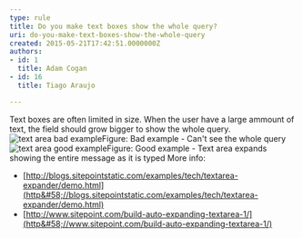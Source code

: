 ```yaml
---
type: rule
title: Do you make text boxes show the whole query?
uri: do-you-make-text-boxes-show-the-whole-query
created: 2015-05-21T17:42:51.0000000Z
authors:
- id: 1
  title: Adam Cogan
- id: 16
  title: Tiago Araujo

---
```


 
Text boxes are often limited in size. When the user have a large ammount of text, the field should grow bigger to show the whole query.
 ![text area bad example](/PublishingImages/textarea-small-bad.png)Figure: Bad example - Can't see the whole query![text area good example](/PublishingImages/textarea-big-good.png)Figure: Good example - Text area expands showing the entire message as it is typed
More info:

- [http://blogs.sitepointstatic.com/examples/tech/textarea-expander/demo.html](http&#58;//blogs.sitepointstatic.com/examples/tech/textarea-expander/demo.html)
- [http://www.sitepoint.com/build-auto-expanding-textarea-1/](http&#58;//www.sitepoint.com/build-auto-expanding-textarea-1/)


